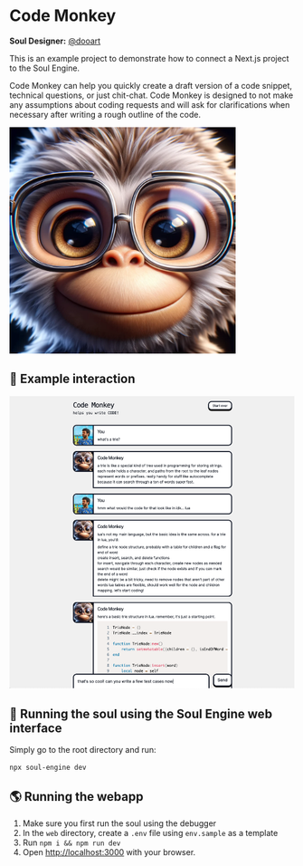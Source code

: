 # Code Monkey

**Soul Designer:** [@dooart](https://github.com/dooart)

This is an example project to demonstrate how to connect a Next.js project to the Soul Engine.

Code Monkey can help you quickly create a draft version of a code snippet, technical questions, or just chit-chat. Code Monkey is designed to not make any assumptions about coding requests and will ask for clarifications when necessary after writing a rough outline of the code.

<img src="soul.webp" alt="drawing" width="400"/>

## 💬 Example interaction

![example](example.png)

## 👾 Running the soul using the Soul Engine web interface

Simply go to the root directory and run:

```bash
npx soul-engine dev
```

## 🌎 Running the webapp

1. Make sure you first run the soul using the debugger
1. In the `web` directory, create a `.env` file using `env.sample` as a template
1. Run `npm i && npm run dev`
1. Open [http://localhost:3000](http://localhost:3000) with your browser.

